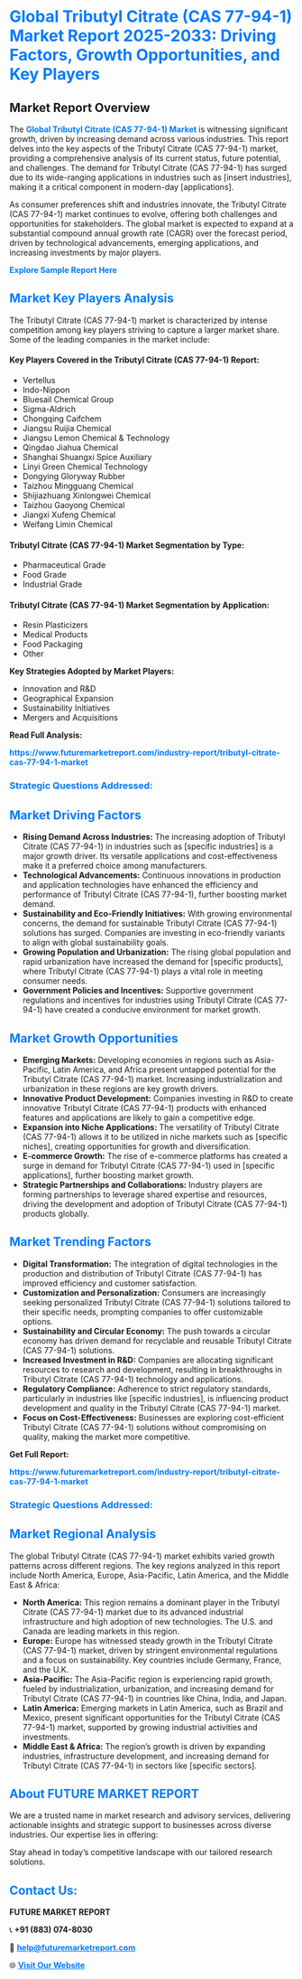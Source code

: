 <h1 style="color: #007BFF;">Global Tributyl Citrate (CAS 77-94-1) Market Report 2025-2033: Driving Factors, Growth Opportunities, and Key Players</h1>

<section id="overview">
<h2>Market Report Overview</h2>
<p>The <a href="https://www.futuremarketreport.com/industry-report/tributyl-citrate-cas-77-94-1-market" style="color: #007BFF; text-decoration: none;"><strong>Global Tributyl Citrate (CAS 77-94-1) Market</strong></a> is witnessing significant growth, driven by increasing demand across various industries. This report delves into the key aspects of the Tributyl Citrate (CAS 77-94-1) market, providing a comprehensive analysis of its current status, future potential, and challenges. The demand for Tributyl Citrate (CAS 77-94-1) has surged due to its wide-ranging applications in industries such as [insert industries], making it a critical component in modern-day [applications].</p>
<p>As consumer preferences shift and industries innovate, the Tributyl Citrate (CAS 77-94-1) market continues to evolve, offering both challenges and opportunities for stakeholders. The global market is expected to expand at a substantial compound annual growth rate (CAGR) over the forecast period, driven by technological advancements, emerging applications, and increasing investments by major players.</p>
</section>

<section id="overview">
<p><a href="https://www.futuremarketreport.com/request-sample/reportId=90788" style="color: #007BFF; text-decoration: none;"><strong>Explore Sample Report Here</strong></a></p>
</section>

<section id="key-players">
<h2 style="color: #007BFF;">Market Key Players Analysis</h2>
<p>The Tributyl Citrate (CAS 77-94-1) market is characterized by intense competition among key players striving to capture a larger market share. Some of the leading companies in the market include:</p>
<h4>Key Players Covered in the Tributyl Citrate (CAS 77-94-1) Report:</h4>
<ul><li>Vertellus</li><li>Indo-Nippon</li><li>Bluesail Chemical Group</li><li>Sigma-Aldrich</li><li>Chongqing Caifchem</li><li>Jiangsu Ruijia Chemical</li><li>Jiangsu Lemon Chemical &amp; Technology</li><li>Qingdao Jiahua Chemical</li><li>Shanghai Shuangxi Spice Auxiliary</li><li>Linyi Green Chemical Technology</li><li>Dongying Gloryway Rubber</li><li>Taizhou Mingguang Chemical</li><li>Shijiazhuang Xinlongwei Chemical</li><li>Taizhou Gaoyong Chemical</li><li>Jiangxi Xufeng Chemical</li><li>Weifang Limin Chemical</li></ul>
<h4>Tributyl Citrate (CAS 77-94-1) Market Segmentation by Type:</h4>
<ul><li>Pharmaceutical Grade</li><li>Food Grade</li><li>Industrial Grade</li></ul>

<h4>Tributyl Citrate (CAS 77-94-1) Market Segmentation by Application:</h4>
<ul><li>Resin Plasticizers</li><li>Medical Products</li><li>Food Packaging</li><li>Other</li></ul>
<p><strong>Key Strategies Adopted by Market Players:</strong></p>
<ul>
<li>Innovation and R&D</li>
<li>Geographical Expansion</li>
<li>Sustainability Initiatives</li>
<li>Mergers and Acquisitions</li>
</ul>
</section>

<section>
<p><strong>Read Full Analysis: </strong></p><a href="https://www.futuremarketreport.com/industry-report/tributyl-citrate-cas-77-94-1-market" style="color: #007BFF; text-decoration: none;"><strong>https://www.futuremarketreport.com/industry-report/tributyl-citrate-cas-77-94-1-market</strong></a>
<h3 style="color: #007BFF;">Strategic Questions Addressed:</h3>
</section>

<section id="driving-factors">
<h2 style="color: #007BFF;">Market Driving Factors</h2>
<ul>
<li><strong>Rising Demand Across Industries:</strong> The increasing adoption of Tributyl Citrate (CAS 77-94-1) in industries such as [specific industries] is a major growth driver. Its versatile applications and cost-effectiveness make it a preferred choice among manufacturers.</li>
<li><strong>Technological Advancements:</strong> Continuous innovations in production and application technologies have enhanced the efficiency and performance of Tributyl Citrate (CAS 77-94-1), further boosting market demand.</li>
<li><strong>Sustainability and Eco-Friendly Initiatives:</strong> With growing environmental concerns, the demand for sustainable Tributyl Citrate (CAS 77-94-1) solutions has surged. Companies are investing in eco-friendly variants to align with global sustainability goals.</li>
<li><strong>Growing Population and Urbanization:</strong> The rising global population and rapid urbanization have increased the demand for [specific products], where Tributyl Citrate (CAS 77-94-1) plays a vital role in meeting consumer needs.</li>
<li><strong>Government Policies and Incentives:</strong> Supportive government regulations and incentives for industries using Tributyl Citrate (CAS 77-94-1) have created a conducive environment for market growth.</li>
</ul>
</section>

<section id="growth-opportunities">
<h2 style="color: #007BFF;">Market Growth Opportunities</h2>
<ul>
<li><strong>Emerging Markets:</strong> Developing economies in regions such as Asia-Pacific, Latin America, and Africa present untapped potential for the Tributyl Citrate (CAS 77-94-1) market. Increasing industrialization and urbanization in these regions are key growth drivers.</li>
<li><strong>Innovative Product Development:</strong> Companies investing in R&D to create innovative Tributyl Citrate (CAS 77-94-1) products with enhanced features and applications are likely to gain a competitive edge.</li>
<li><strong>Expansion into Niche Applications:</strong> The versatility of Tributyl Citrate (CAS 77-94-1) allows it to be utilized in niche markets such as [specific niches], creating opportunities for growth and diversification.</li>
<li><strong>E-commerce Growth:</strong> The rise of e-commerce platforms has created a surge in demand for Tributyl Citrate (CAS 77-94-1) used in [specific applications], further boosting market growth.</li>
<li><strong>Strategic Partnerships and Collaborations:</strong> Industry players are forming partnerships to leverage shared expertise and resources, driving the development and adoption of Tributyl Citrate (CAS 77-94-1) products globally.</li>
</ul>
</section>

<section id="trending-factors">
<h2 style="color: #007BFF;">Market Trending Factors</h2>
<ul>
<li><strong>Digital Transformation:</strong> The integration of digital technologies in the production and distribution of Tributyl Citrate (CAS 77-94-1) has improved efficiency and customer satisfaction.</li>
<li><strong>Customization and Personalization:</strong> Consumers are increasingly seeking personalized Tributyl Citrate (CAS 77-94-1) solutions tailored to their specific needs, prompting companies to offer customizable options.</li>
<li><strong>Sustainability and Circular Economy:</strong> The push towards a circular economy has driven demand for recyclable and reusable Tributyl Citrate (CAS 77-94-1) solutions.</li>
<li><strong>Increased Investment in R&D:</strong> Companies are allocating significant resources to research and development, resulting in breakthroughs in Tributyl Citrate (CAS 77-94-1) technology and applications.</li>
<li><strong>Regulatory Compliance:</strong> Adherence to strict regulatory standards, particularly in industries like [specific industries], is influencing product development and quality in the Tributyl Citrate (CAS 77-94-1) market.</li>
<li><strong>Focus on Cost-Effectiveness:</strong> Businesses are exploring cost-efficient Tributyl Citrate (CAS 77-94-1) solutions without compromising on quality, making the market more competitive.</li>
</ul>
</section>

<section>
<p><strong>Get Full Report: </strong></p><a href="https://www.futuremarketreport.com/industry-report/tributyl-citrate-cas-77-94-1-market" style="color: #007BFF; text-decoration: none;"><strong>https://www.futuremarketreport.com/industry-report/tributyl-citrate-cas-77-94-1-market</strong></a>
<h3 style="color: #007BFF;">Strategic Questions Addressed:</h3>
</section>


<section id="regional-analysis">
<h2 style="color: #007BFF;">Market Regional Analysis</h2>
<p>The global Tributyl Citrate (CAS 77-94-1) market exhibits varied growth patterns across different regions. The key regions analyzed in this report include North America, Europe, Asia-Pacific, Latin America, and the Middle East & Africa:</p>
<ul>
<li><strong>North America:</strong> This region remains a dominant player in the Tributyl Citrate (CAS 77-94-1) market due to its advanced industrial infrastructure and high adoption of new technologies. The U.S. and Canada are leading markets in this region.</li>
<li><strong>Europe:</strong> Europe has witnessed steady growth in the Tributyl Citrate (CAS 77-94-1) market, driven by stringent environmental regulations and a focus on sustainability. Key countries include Germany, France, and the U.K.</li>
<li><strong>Asia-Pacific:</strong> The Asia-Pacific region is experiencing rapid growth, fueled by industrialization, urbanization, and increasing demand for Tributyl Citrate (CAS 77-94-1) in countries like China, India, and Japan.</li>
<li><strong>Latin America:</strong> Emerging markets in Latin America, such as Brazil and Mexico, present significant opportunities for the Tributyl Citrate (CAS 77-94-1) market, supported by growing industrial activities and investments.</li>
<li><strong>Middle East & Africa:</strong> The region’s growth is driven by expanding industries, infrastructure development, and increasing demand for Tributyl Citrate (CAS 77-94-1) in sectors like [specific sectors].</li>
</ul>
</section>

<footer>
<h2 style="color: #007BFF;">About FUTURE MARKET REPORT</h2>
<p>We are a trusted name in market research and advisory services, delivering actionable insights and strategic support to businesses across diverse industries. Our expertise lies in offering:</p>

<p>Stay ahead in today’s competitive landscape with our tailored research solutions.</p>

<h2 style="color: #007BFF;">Contact Us:</h2>
<p><strong>FUTURE MARKET REPORT</strong></p>
<p>📞 <strong>+91 (883) 074-8030</strong></p>
<p>📧 <strong><a href="mailto:help@futuremarketreport.com" style="color: #007BFF;">help@futuremarketreport.com</a></strong></p>
<p>🌐 <strong><a href="https://www.futuremarketreport.com/" style="color: #007BFF;">Visit Our Website</a></strong></p>
</footer>